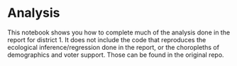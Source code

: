 # Analysis

This notebook shows you how to complete much of the analysis done in the report for district 1.
It does not include the code that reproduces the ecological inference/regression done in the report, or the choropleths of demographics and voter support. Those can be found in the original repo.